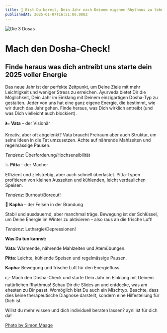```yaml
---
title: 🌿 Bist Du bereit, Dein Jahr nach Deinem eigenen Rhythmus zu leben? 🌿
publishedAt: 2025-01-07T16:51:00.000Z
---
```

![Die 3 Dosas](/images/1_1_dosha_check_1.webp "Die 3 Doshas")

# Mach den Dosha-Check!

## Finde heraus was dich antreibt uns starte dein 2025 voller Energie

Das neue Jahr ist der perfekte Zeitpunkt, um Deine Ziele mit mehr Leichtigkeit und weniger Stress zu erreichen. Ayurveda bietet Dir die Möglichkeit, Dein Jahr im Einklang mit Deinem einzigartigen Dosha-Typ zu gestalten. Jeder von uns hat eine ganz eigene Energie, die bestimmt, wie wir durch das Jahr gehen. Finde heraus, was Dich wirklich antreibt (und was Dich vielleicht auch blockiert).

🌬 **Vata** – der Visionär

Kreativ, aber oft abgelenkt? Vata braucht Freiraum aber auch Struktur, um seine Ideen in die Tat umzusetzen. Achte auf nährende Mahlzeiten und regelmässige Pausen.

*Tendenz*: Überforderung/Hochsensibilität

💥 **Pitta** – der Macher

Effizient und zielstrebig, aber auch schnell überlastet. Pitta-Typen profitieren von kleinen Auszeiten und kühlenden, leicht verdaulichen Speisen.

*Tendenz*: Burnout/Boreout!

🌱 **Kapha** – der Felsen in der Brandung

Stabil und ausdauernd, aber manchmal träge. Bewegung ist der Schlüssel, um Deine Energie im Winter zu aktivieren – also raus an die frische Luft!

*Tendenz*: Lethargie/Depressionen!

**Was Du tun kannst:**

**Vata**: Wärmende, nährende Mahlzeiten und Atemübungen.

**Pitta**: Leichte, kühlende Speisen und regelmässige Pausen.

**Kapha**: Bewegung und frische Luft für den Energiefluss.

👉 Mach den Dosha-Check und starte Dein Jahr im Einklang mit Deinem natürlichen Rhythmus! Schau Dir die Slides an und entdecke, was am ehesten zu Dir passt. Womöglich bist Du auch ein Mischtyp. Beachte, dass dies keine therapeutische Diagnose darstellt, sondern eine Hilfestellung für Dich ist.

Willst du mehr wissen und dich individuell beraten lassen? ayni ist für dich da! 

[Photo by Simon Maage](https://unsplash.com/de/fotos/photo-of-three-women-lifting-there-hands-tXiMrX3Gc-g)
